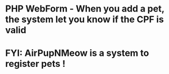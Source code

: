 # PHP WebForm - When you add a pet, the system let you know if the CPF is valid
# FYI: AirPupNMeow is a system to register pets !